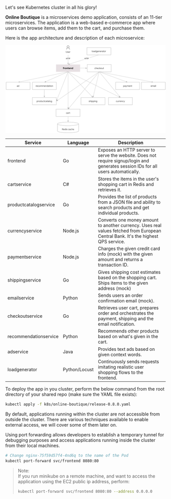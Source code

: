 Let's see Kubernetes cluster in all his glory! 

**Online Boutique** is a microservices demo application, consists of an 11-tier microservices.
The application is a web-based e-commerce app where users can browse items, add them to the cart, and purchase them.

Here is the app architecture and description of each microservice:

![](./k8s_online-boutique-arch.png)


| Service                                              | Language      | Description                                                                                                                       |
| ---------------------------------------------------- | ------------- | --------------------------------------------------------------------------------------------------------------------------------- |
| frontend                           | Go            | Exposes an HTTP server to serve the website. Does not require signup/login and generates session IDs for all users automatically. |
| cartservice                     | C#            | Stores the items in the user's shopping cart in Redis and retrieves it.                                                           |
| productcatalogservice | Go            | Provides the list of products from a JSON file and ability to search products and get individual products.                        |
| currencyservice             | Node.js       | Converts one money amount to another currency. Uses real values fetched from European Central Bank. It's the highest QPS service. |
| paymentservice               | Node.js       | Charges the given credit card info (mock) with the given amount and returns a transaction ID.                                     |
| shippingservice             | Go            | Gives shipping cost estimates based on the shopping cart. Ships items to the given address (mock)                                 |
| emailservice                   | Python        | Sends users an order confirmation email (mock).                                                                                   |
| checkoutservice             | Go            | Retrieves user cart, prepares order and orchestrates the payment, shipping and the email notification.                            |
| recommendationservice | Python        | Recommends other products based on what's given in the cart.                                                                      |
| adservice                         | Java          | Provides text ads based on given context words.                                                                                   |
| loadgenerator                 | Python/Locust | Continuously sends requests imitating realistic user shopping flows to the frontend.                                              |


To deploy the app in you cluster, perform the below command from the root directory of your shared repo (make sure the YAML file exists): 

```bash 
kubectl apply -f k8s/online-boutique/release-0.8.0.yaml
```

By default, applications running within the cluster are not accessible from outside the cluster.
There are various techniques available to enable external access, we will cover some of them later on.

Using port forwarding allows developers to establish a temporary tunnel for debugging purposes and access applications running inside the cluster from their local machines.

```bash
# Change nginx-75f59d57f4-4nd6q to the name of the Pod
kubectl port-forward svc/frontend 8080:80
```

> Note:   
> If you run minikube on a remote machine, and want to access the application using the EC2 public ip address, perform:
> 
> ```bash
> kubectl port-forward svc/frontend 8080:80 --address 0.0.0.0
> ```
